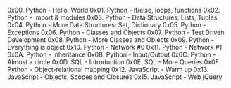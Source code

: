 0x00. Python - Hello, World
0x01. Python - if/else, loops, functions
0x02. Python - import & modules
0x03. Python - Data Structures: Lists, Tuples
0x04. Python - More Data Structures: Set, Dictionary
0x05. Python - Exceptions
0x06. Python - Classes and Objects
0x07. Python - Test Driven Development
0x08. Python - More Classes and Objects
0x09. Python - Everything is object
0x10. Python - Network #0
0x11. Python - Network #1
0x0A. Python - Inheritance
0x0B. Python - Input/Output
0x0C. Python - Almost a circle
0x0D. SQL - Introduction
0x0E. SQL - More Queries
0x0F. Python - Object-relational mapping
0x12. JavaScript - Warm up
0x13. JavaScript - Objects, Scopes and Closures
0x15. JavaScript - Web jQuery
